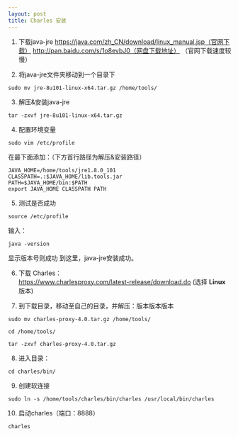 ```yaml
---
layout: post
title: Charles 安装
---
```


1. 下载java-jre
  https://java.com/zh_CN/download/linux_manual.jsp（官网下载）
  http://pan.baidu.com/s/1o8evbJ0（网盘下载地址）
  （官网下载速度较慢）

2. 将java-jre文件夹移动到一个目录下
  ```
  sudo mv jre-8u101-linux-x64.tar.gz /home/tools/
  ```

3. 解压&安装java-jre
  ```
  tar -zxvf jre-8u101-linux-x64.tar.gz
  ```

4. 配置环境变量
  ```
  sudo vim /etc/profile
  ```   
  在最下面添加：（下方首行路径为解压&安装路径）
```
JAVA_HOME=/home/tools/jre1.8.0_101
CLASSPATH=.:$JAVA_HOME/lib.tools.jar
PATH=$JAVA_HOME/bin:$PATH
export JAVA_HOME CLASSPATH PATH
```

5. 测试是否成功
  ```
  source /etc/profile
  ```
  输入：
  ```
  java -version
  ```
  显示版本号则成功
  到这里，java-jre安装成功。

6. 下载 Charles：   
  https://www.charlesproxy.com/latest-release/download.do
  (选择 **Linux**版本)

7. 到下载目录，移动至自己的目录，并解压：版本版本版本   
  ```
sudo mv charles-proxy-4.0.tar.gz /home/tools/
```
  ```
cd /home/tools/
```
  ```
tar -zxvf charles-proxy-4.0.tar.gz
```

8. 进入目录：
  ```
  cd charles/bin/
  ```

9. 创建软连接
  ```
  sudo ln -s /home/tools/charles/bin/charles /usr/local/bin/charles 
  ```

10. 启动charles（端口：8888）
  ```
  charles
  ```
